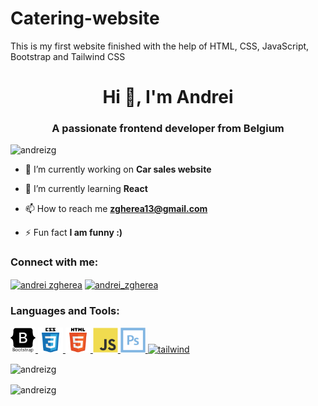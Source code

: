 # Catering-website
This is my first website finished with the help of HTML, CSS, JavaScript, Bootstrap and Tailwind CSS
<h1 align="center">Hi 👋, I'm Andrei</h1>
<h3 align="center">A passionate frontend developer from Belgium</h3>

<p align="left"> <img src="https://komarev.com/ghpvc/?username=andreizg&label=Profile%20views&color=0e75b6&style=flat" alt="andreizg" /> </p>

- 🔭 I’m currently working on **Car sales website**

- 🌱 I’m currently learning **React**

- 📫 How to reach me **zgherea13@gmail.com**

- ⚡ Fun fact **I am funny :)**

<h3 align="left">Connect with me:</h3>
<p align="left">
<a href="https://fb.com/andrei zgherea" target="blank"><img align="center" src="https://raw.githubusercontent.com/rahuldkjain/github-profile-readme-generator/master/src/images/icons/Social/facebook.svg" alt="andrei zgherea" height="30" width="40" /></a>
<a href="https://instagram.com/andrei_zgherea" target="blank"><img align="center" src="https://raw.githubusercontent.com/rahuldkjain/github-profile-readme-generator/master/src/images/icons/Social/instagram.svg" alt="andrei_zgherea" height="30" width="40" /></a>
</p>

<h3 align="left">Languages and Tools:</h3>
<p align="left"> <a href="https://getbootstrap.com" target="_blank" rel="noreferrer"> <img src="https://raw.githubusercontent.com/devicons/devicon/master/icons/bootstrap/bootstrap-plain-wordmark.svg" alt="bootstrap" width="40" height="40"/> </a> <a href="https://www.w3schools.com/css/" target="_blank" rel="noreferrer"> <img src="https://raw.githubusercontent.com/devicons/devicon/master/icons/css3/css3-original-wordmark.svg" alt="css3" width="40" height="40"/> </a> <a href="https://www.w3.org/html/" target="_blank" rel="noreferrer"> <img src="https://raw.githubusercontent.com/devicons/devicon/master/icons/html5/html5-original-wordmark.svg" alt="html5" width="40" height="40"/> </a> <a href="https://developer.mozilla.org/en-US/docs/Web/JavaScript" target="_blank" rel="noreferrer"> <img src="https://raw.githubusercontent.com/devicons/devicon/master/icons/javascript/javascript-original.svg" alt="javascript" width="40" height="40"/> </a> <a href="https://www.photoshop.com/en" target="_blank" rel="noreferrer"> <img src="https://raw.githubusercontent.com/devicons/devicon/master/icons/photoshop/photoshop-line.svg" alt="photoshop" width="40" height="40"/> </a> <a href="https://tailwindcss.com/" target="_blank" rel="noreferrer"> <img src="https://www.vectorlogo.zone/logos/tailwindcss/tailwindcss-icon.svg" alt="tailwind" width="40" height="40"/> </a> </p>

<p><img align="center" src="https://github-readme-stats.vercel.app/api/top-langs?username=andreizg&show_icons=true&locale=en&layout=compact" alt="andreizg" /></p>

<p><img align="center" src="https://github-readme-streak-stats.herokuapp.com/?user=andreizg&" alt="andreizg" /></p>
